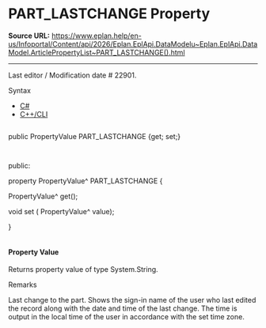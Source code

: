 # PART_LASTCHANGE Property

**Source URL:** https://www.eplan.help/en-us/Infoportal/Content/api/2026/Eplan.EplApi.DataModelu~Eplan.EplApi.DataModel.ArticlePropertyList~PART_LASTCHANGE().html

---

Last editor / Modification date # 22901.

Syntax

- [C#](#i-syntax-CS)
- [C++/CLI](#i-syntax-CPP2005)

```
```
public PropertyValue PART_LASTCHANGE {get; set;}
```
```

```
```
public:

property PropertyValue^ PART_LASTCHANGE {

   PropertyValue^ get();

   void set (    PropertyValue^ value);

}
```
```

#### Property Value

Returns property value of type System.String.

Remarks

Last change to the part. Shows the sign-in name of the user who last edited the record along with the date and time of the last change. The time is output in the local time of the user in accordance with the set time zone.
